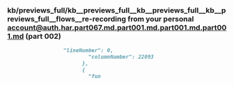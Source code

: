 ### kb/previews_full/kb__previews_full__kb__previews_full__kb__previews_full__flows__re-recording from your personal account@auth.har.part067.md.part001.md.part001.md.part001.md (part 002)

```md
                  "lineNumber": 0,
                          "columnNumber": 22093
                        },
                        {
                          "fun
```

```
